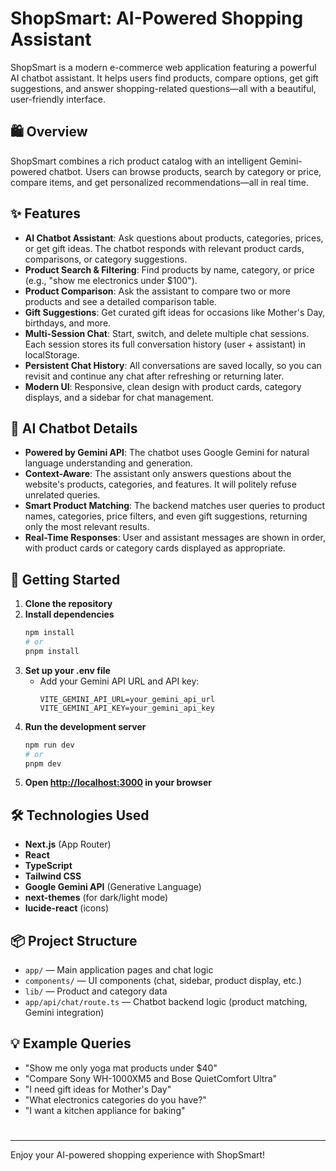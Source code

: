 # ShopSmart: AI-Powered Shopping Assistant

ShopSmart is a modern e-commerce web application featuring a powerful AI chatbot assistant. It helps users find products, compare options, get gift suggestions, and answer shopping-related questions—all with a beautiful, user-friendly interface.

## 🛍️ Overview
ShopSmart combines a rich product catalog with an intelligent Gemini-powered chatbot. Users can browse products, search by category or price, compare items, and get personalized recommendations—all in real time.

## ✨ Features
- **AI Chatbot Assistant**: Ask questions about products, categories, prices, or get gift ideas. The chatbot responds with relevant product cards, comparisons, or category suggestions.
- **Product Search & Filtering**: Find products by name, category, or price (e.g., "show me electronics under $100").
- **Product Comparison**: Ask the assistant to compare two or more products and see a detailed comparison table.
- **Gift Suggestions**: Get curated gift ideas for occasions like Mother's Day, birthdays, and more.
- **Multi-Session Chat**: Start, switch, and delete multiple chat sessions. Each session stores its full conversation history (user + assistant) in localStorage.
- **Persistent Chat History**: All conversations are saved locally, so you can revisit and continue any chat after refreshing or returning later.
- **Modern UI**: Responsive, clean design with product cards, category displays, and a sidebar for chat management.

## 🤖 AI Chatbot Details
- **Powered by Gemini API**: The chatbot uses Google Gemini for natural language understanding and generation.
- **Context-Aware**: The assistant only answers questions about the website's products, categories, and features. It will politely refuse unrelated queries.
- **Smart Product Matching**: The backend matches user queries to product names, categories, price filters, and even gift suggestions, returning only the most relevant results.
- **Real-Time Responses**: User and assistant messages are shown in order, with product cards or category cards displayed as appropriate.

## 🚀 Getting Started
1. **Clone the repository**
2. **Install dependencies**
   ```bash
   npm install
   # or
   pnpm install
   ```
3. **Set up your .env file**
   - Add your Gemini API URL and API key:
     ```env
     VITE_GEMINI_API_URL=your_gemini_api_url
     VITE_GEMINI_API_KEY=your_gemini_api_key
     ```
4. **Run the development server**
   ```bash
   npm run dev
   # or
   pnpm dev
   ```
5. **Open [http://localhost:3000](http://localhost:3000) in your browser**

## 🛠️ Technologies Used
- **Next.js** (App Router)
- **React**
- **TypeScript**
- **Tailwind CSS**
- **Google Gemini API** (Generative Language)
- **next-themes** (for dark/light mode)
- **lucide-react** (icons)

## 📦 Project Structure
- `app/` — Main application pages and chat logic
- `components/` — UI components (chat, sidebar, product display, etc.)
- `lib/` — Product and category data
- `app/api/chat/route.ts` — Chatbot backend logic (product matching, Gemini integration)

## 💡 Example Queries
- "Show me only yoga mat products under $40"
- "Compare Sony WH-1000XM5 and Bose QuietComfort Ultra"
- "I need gift ideas for Mother's Day"
- "What electronics categories do you have?"
- "I want a kitchen appliance for baking"

#
---

Enjoy your AI-powered shopping experience with ShopSmart! 